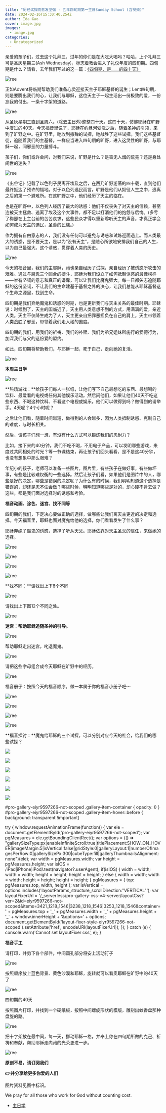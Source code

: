```yaml
---
title: "历经试探而愈发坚强 - 乙年四旬期第一主日Sunday School (含视频)"
date: 2024-02-16T15:30:40.254Z
author: Ida Gao
cover: image.jpg
images:
  - image.jpg
categories:
  - Uncategorized
---
```


亲爱的孩子们，过去这个礼拜三，过年的你们是在大吃大喝吗？哈哈，上个礼拜三可是圣灰星期三(Ash Wednesday)，标志着教会进入了礼仪年度的四旬期。四旬期是什么？请看，去年我们写过的这一篇：[《四旬期，是\_\_\_\_的四十天》](https://www.urloveinme.com/post/1stsundayoflent-yeara)

<!--more-->

  

![ree](https://static.wixstatic.com/media/55472c_d97901aa5b71484786911de32c3f7980~mv2.jpg)

  

  

正如Advent将临期帮助我们准备心灵迎接天主子耶稣基督的诞生；Lent四旬期，则是要腾出我们的心，让我们与耶稣，这位天主子一起生活出一份极致的爱，一份忘我的付出，一条十字架的道路。

  

![ree](https://static.wixstatic.com/media/55472c_9d6f4e1a6a394fbab9733eda5e35545d~mv2.jpg)

  

从圣灰星期三直到圣周六，(除去主日外)整整四十天。这四十天，仿佛耶稣在旷野中度过的40天。今天福音里说了，耶稣在约旦河受洗之后，随着圣神的引领，来到了旷野之中。在旷野里，祂收到撒殚的试探，祂战胜了这些试探。我们这些基督徒，追随着我们的主基督，一样应当进入四旬期的旷野，进入这灵性的旷野，与耶稣一起，同邪恶的力量搏斗。

  

孩子们，你们或许会问，对我们来说，旷野是什么？是杳无人烟的荒芜？还是身处闹世的迷失？

  

![ree](https://static.wixstatic.com/media/55472c_4cc248ff36c34279a0745f50ed970caf~mv2.jpg)

  

《出谷记》记载了以色列子民离开埃及之后，在西乃旷野游荡的四十载，直到他们最终抵达了预许的福地。对于以色列选民而言，旷野是他们从奴役人生之中，逃离之后的第一个避难所。在这旷野之中，他们经历了天主的临在。

  

也是在旷野中，以色列人经历了最大的诱惑：他们不仅丧失了对天主的信赖，甚至连被天主拯救、逃离了埃及这个大事件，都不足以打消他们的抱怨与后悔。(多亏了梅瑟在上主台前的苦苦哀求，这些民众才得以重新聆听天主的声音，才真正学会如何成为天主的选民，圣善的民族。)

  

作为拥有自由意志的人，我们没有任何可以避免与诱惑和试炼迎面遇上。而人类最大的诱惑，是不要天主，是以为“没有天主”，是随心所欲地安排我们自己的人生，以为自己最强大。这个诱惑，贯穿着人类的历史。

  

![ree](https://static.wixstatic.com/media/55472c_15e7294fccbc4805a4456ca15f6ff779~mv2.jpg)

  

今天的福音里，我们的主耶稣，祂也亲自经历了试探，亲自经历了被诱惑所攻击的艰难。通过与魔鬼三个回合的搏斗，耶稣为我们设立了如何抵制诱惑的最佳榜样——唯有坚韧的意志和真正的谦卑，可以让我们比魔鬼强大。每一日都矢志追随耶稣的这份坚韧，不让我们的生命建基于基督之外的决心，让我们总能从耶稣基督这个生命之源里，找到生命。

  

四旬期是我们弃绝魔鬼和诱惑的时期，也是更新我们与天主关系的最佳时期。耶稣说：时候到了，天主的国临近了。天主用人类意想不到的方式，用满满的爱，亲近人类。天主不仅降生成为了人，天主更亲自把罪恶担负在自己的肩上，天主带领着人类战胜了邪恶，带领着我们走入祂的国度。

  

四旬期的我们，用我们的祈祷、我们的补赎、我们为弟兄姐妹所施行的爱德行为，加深我们与父的这份爱的盟约。

  

如此，四旬期将帮助我们，与耶稣一起，死于自己，走向祂的复活。

  

![ree](https://static.wixstatic.com/media/55472c_0c25056d47dd4d1fa039054600049f23~mv2.jpg)

  

  

**本周主日学**

  

![ree](https://static.wixstatic.com/media/55472c_fbbbdc5c31cc4935abec57742193f93c~mv2.jpg)

  

**热场游戏：**给孩子们每人一张纸，让他们写下自己最想吃的东西、最想喝的饮料、最爱看的电视或任何其他娱乐活动。然后问他们，如果让他们40天不吃这些东西、不喝这种饮料、不看这个电视或娱乐，他们可以做得到吗？做得到的请举手。4天呢？4个小时呢？

之后让他们看，随着时间越短，做得到的人会越多，因为人类抵制诱惑、克制自己的难度，与时长相关。

  

然后，请孩子们想一想，有没有什么方式可以锻炼我们的忍耐力？

  

比如，接下来的40分钟，我们不吃不喝，不用电子产品，可以发明哪些游戏，来度过共同相处的时光？等一节课结束，再让孩子们回头看看，是不是这40分钟，也没有想象中那么艰难？

  

年纪小的孩子，老师可以准备一些图片，图片里，有些孩子在做好事，有些做坏事，有些是比较难权衡的一些选择。然后让孩子们看，如果他们是图片中的人，哪些是好的决定，哪些是错误的决定呢？为什么有的时候，我们明明知道这个选择是错误的，却还是忍不住会做？哪些时候，明明知道哪些是对的，却心硬不肯去做？这些，都是我们面对选择时的诱惑和考验。

  

**福音动画、涂色、迷宫、找不同等**

  

四旬期的我们，下定决心要做正确的选择，做哪些让我们离天主更近的决定和选择。今天福音里，耶稣也面对魔鬼给他的选择，你们看看发生了什么事？

  

  

耶稣弃绝了魔鬼的诱惑，选择了听从天父。耶稣依靠对天主圣父的信任，来做祂的选择。

  

![ree](https://static.wixstatic.com/media/55472c_ecb4d979ef1f4cf496f8332d213baca7~mv2.png)

  

![ree](https://static.wixstatic.com/media/55472c_7b0f87b72ec84663adaac4e01303b78f~mv2.jpg)

  

![ree](https://static.wixstatic.com/media/55472c_1660291c141b4673b6e237996d4c78dd~mv2.jpg)

  

![ree](https://static.wixstatic.com/media/55472c_8ffe286fb7e04214a4d60732c22c25c5~mv2.jpg)

  

**找不同：**请找出上下8个不同

  

![ree](https://static.wixstatic.com/media/55472c_807b532edb4e4342a2cbab458f4b3c4d~mv2.jpg)

请找出上下图12个不同之处。

![ree](https://static.wixstatic.com/media/55472c_7d6d99b0bd6b486c907649c0d13f51ca~mv2.png)

  

**迷宫：帮助耶稣追随圣神的引导。**

  

![ree](https://static.wixstatic.com/media/55472c_55ae44bf13524105a57b43ca8d8c4e48~mv2.png)

  

  

帮助耶稣走出迷宫，叱退魔鬼。

  

![ree](https://static.wixstatic.com/media/55472c_bf93ff1be17b4963889031727876887b~mv2.jpg)

  

请把这些字母组合成今天耶稣在旷野中的经历。

![ree](https://static.wixstatic.com/media/55472c_424c00bb4a5d417abb37122d0134160f~mv2.png)

  

福音册子：按照今天的福音顺序，做一本属于你的福音小册子吧～

  

![ree](https://static.wixstatic.com/media/55472c_47795b5b1bde42ff888da6ba141dff8a~mv2.png)

  

![ree](https://static.wixstatic.com/media/55472c_d5a3fdf46aab42759bbd7e464e74c807~mv2.png)

  

![ree](https://static.wixstatic.com/media/55472c_9f96e533728f4c58a8a0dc53dd486476~mv2.png)

  

![ree](https://static.wixstatic.com/media/55472c_bccd8739a4844569ad2a7db869f865f6~mv2.png)

  

**福音探讨：**魔鬼给耶稣的三个试探，可以分别对应今天的社会，给我们的哪些试探？

  

  

![](https://static.wixstatic.com/media/55472c_56e15817c3d540f6a7eb26bb23a17e92~mv2.png)

![](https://static.wixstatic.com/media/55472c_56e15817c3d540f6a7eb26bb23a17e92~mv2.png)

![](https://static.wixstatic.com/media/55472c_646e81412593448e8d78dac0d0034635~mv2.png)

![](https://static.wixstatic.com/media/55472c_646e81412593448e8d78dac0d0034635~mv2.png)

![](https://static.wixstatic.com/media/55472c_ac2227b27966469c938c2c865071d758~mv2.png)

![](https://static.wixstatic.com/media/55472c_ac2227b27966469c938c2c865071d758~mv2.png)

#pro-gallery-eiyr9597266-not-scoped .gallery-item-container { opacity: 0 } #pro-gallery-eiyr9597266-not-scoped .gallery-item-hover::before { background: transparent !important}

try { window.requestAnimationFrame(function() { var ele = document.getElementById('pro-gallery-eiyr9597266-not-scoped'); var pgMeasures = ele.getBoundingClientRect(); var options = (() => "gallerySizeType:px|enableInfiniteScroll:true|titlePlacement:SHOW\_ON\_HOVER|imageMargin:5|isVertical:false|gridStyle:0|galleryLayout:1|numberOfImagesPerRow:0|gallerySizePx:300|cubeType:fill|galleryThumbnailsAlignment:none")(ele); var width = pgMeasures.width; var height = pgMeasures.height; var isIOS = /iPad|iPhone|iPod/.test(navigator?.userAgent); if(isIOS) { width = width; width = width; height = height; height = height; } else { width = width; width = width; height = height; height = height; } pgMeasures = { top: pgMeasures.top, width, height }; var isVertical = options.includes('layoutParams\_structure\_scrollDirection:"VERTICAL"'); var layoutFixerUrl = '/\_serverless/pro-gallery-css-v4-server/layoutCss?ver=2&id=eiyr9597266-not-scoped&items=3421\_1218\_1546|3238\_1218\_1546|3253\_1218\_1546&container=' + pgMeasures.top + '\_' + pgMeasures.width + '\_' + pgMeasures.height + '\_' + window.innerHeight + '&options=' + options; document.getElementById('layout-fixer-style-eiyr9597266-not-scoped').setAttribute('href', encodeURI(layoutFixerUrl)); }); } catch (e) { console.warn('Cannot set layoutFixer css', e); }

  

  

**福音手工**

  

  

请打印，并剪下各个部件，中间圆孔部分将安上活动钉子

![ree](https://static.wixstatic.com/media/55472c_4135b36e6843471e86885e24efc73a52~mv2.png)

  

按照顺序放上蓝色背景、黄色沙漠和耶稣，旋转就可以看奥耶稣在旷野中的40天了

  

![ree](https://static.wixstatic.com/media/55472c_4aca5b86da1a488eb426ae8e2ac13db2~mv2.png)

  

  

四旬期的40天

  

按照图片打印，并找到一个硬纸板，按照中间螺旋形状的模版，雕刻出蚊香盘那种盘旋的路。

![ree](https://static.wixstatic.com/media/55472c_27c784fc57684b61a57e1a68c586ddcf~mv2.png)

  

把十字架放在最中间，每一天，挪动耶稣一格，并奉上你在四旬期所做的克己、祈祷和奉献，帮助耶稣走向祂的光荣更进一步。

![ree](https://static.wixstatic.com/media/55472c_b74166069dd743fe9070f0fc04253b38~mv2.png)

  

**原创不易，请订阅我们**

**👉并分享给更多你爱的人们**

图片资料见图中标识。

We pray for all those who work for God without counting cost.

*   [主日学](https://www.urloveinme.com/首頁/categories/主日学)
